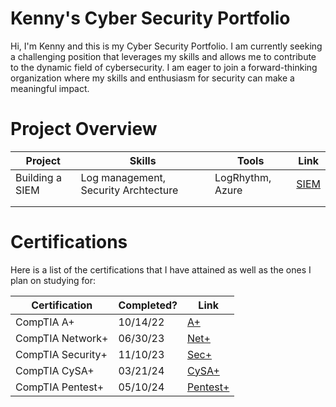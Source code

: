 # Kenny's Cyber Security Portfolio

Hi, I'm Kenny and this is my Cyber Security Portfolio. I am currently seeking a challenging position that leverages my skills and allows me to contribute to the dynamic field of cybersecurity. I am eager to join a forward-thinking organization where my skills and enthusiasm for security can make a meaningful impact.

# Project Overview 
|     Project     |                 Skills                |     Tools       |      Link       |
| --------------- | ------------------------------------- | --------------- | --------------- |
| Building a SIEM | Log management, Security Archtecture  | LogRhythm, Azure|  <a href="[https://google.com]https://github.com/iMentorYT/SIEM/tree/main">SIEM</a>   |
|                 |                                       |                 |                 |
|                 |                                       |                 |                 |


# Certifications 
Here is a list of the certifications that I have attained as well as the ones I plan on studying for:

|     Certification     |               Completed?               |     Link       |
| --------------------  | -------------------------------------- | ---------------| 
| CompTIA A+            |                10/14/22                |     [A+](https://www.credly.com/badges/06eb94e4-f41a-4a39-b2c2-8443c674e8ee/linked_in_profile)         | 
| CompTIA Network+      |                06/30/23                |     [Net+](https://www.credly.com/badges/c331530d-7d55-4281-a3c7-06b69956e6c0/linked_in_profile)       | 
| CompTIA Security+     |                11/10/23                |     [Sec+](https://www.credly.com/badges/a4cc2232-d6f8-4b14-9ccb-4d113521e6ff/linked_in_profile)     | 
| CompTIA CySA+         |                03/21/24                |     [CySA+](https://www.credly.com/badges/55f1df51-98e8-4bbc-b6e4-1ef4dfead180/linked_in_profile)     | 
| CompTIA Pentest+      |                05/10/24                |     [Pentest+](https://www.credly.com/badges/694b4fd8-3a86-4b76-bf16-3c5e0ab4afa7/linked_in_profile)   | 
